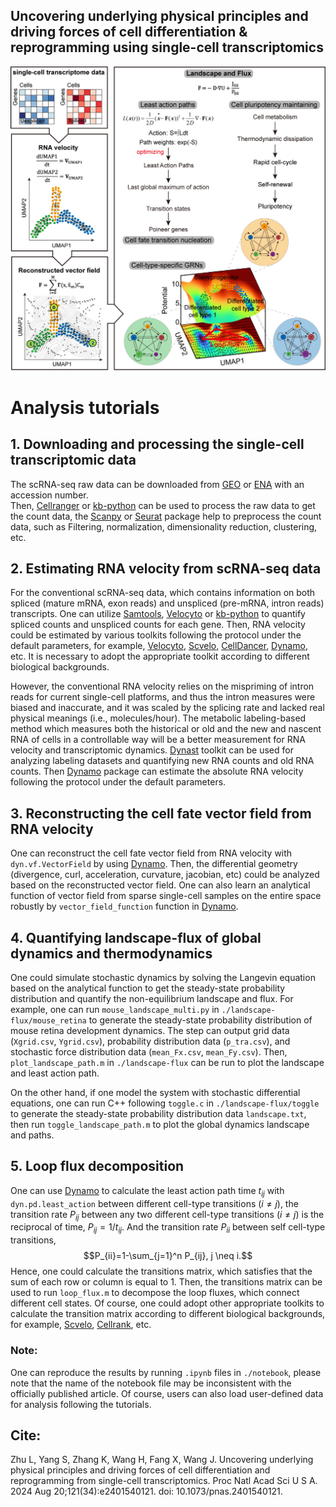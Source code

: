 ## Uncovering underlying physical principles and driving forces of cell differentiation & reprogramming using single-cell transcriptomics

![image](https://github.com/Zhu-1998/celldevelopment/blob/main/Graph.jpg)

# Analysis tutorials
## 1. Downloading and processing the single-cell transcriptomic data
The scRNA-seq raw data can be downloaded from [GEO](https://www.ncbi.nlm.nih.gov/geo/) or [ENA](https://www.ebi.ac.uk/ena/browser/home) with an accession number.  
Then, [Cellranger](https://github.com/10XGenomics/cellranger) or [kb-python](https://github.com/pachterlab/kb_python) can be used to process the raw data to get the count data, the [Scanpy](https://github.com/scverse/scanpy) or [Seurat](https://github.com/satijalab/seurat) package help to preprocess the count data, such as Filtering, normalization, dimensionality reduction, clustering, etc.

## 2. Estimating RNA velocity from scRNA-seq data
For the conventional scRNA-seq data, which contains information on both spliced (mature mRNA, exon reads) and unspliced (pre-mRNA, intron reads) transcripts. One can utilize [Samtools](https://github.com/samtools/samtools), [Velocyto](https://github.com/velocyto-team/velocyto.py) or [kb-python](https://github.com/pachterlab/kb_python) to quantify spliced counts and unspliced counts for each gene. Then, RNA velocity could be estimated by various toolkits following the protocol under the default parameters, for example, [Velocyto](https://github.com/velocyto-team/velocyto.py), [Scvelo](https://github.com/theislab/scvelo), [CellDancer](https://github.com/GuangyuWangLab2021/cellDancer), [Dynamo](https://github.com/aristoteleo/dynamo-release), etc. It is necessary to adopt the appropriate toolkit according to different biological backgrounds.

However, the conventional RNA velocity relies on the mispriming of intron reads for current single-cell platforms, and thus the intron measures were biased and inaccurate, and it was scaled by the splicing rate and lacked real physical meanings (i.e., molecules/hour). The metabolic labeling-based method which measures both the historical or old and the new and nascent RNA of cells in a controllable way will be a better measurement for RNA velocity and transcriptomic dynamics. [Dynast](https://github.com/aristoteleo/dynast-release) toolkit can be used for analyzing labeling datasets and quantifying new RNA counts and old RNA counts. Then [Dynamo](https://github.com/aristoteleo/dynamo-release) package can estimate the absolute RNA velocity following the protocol under the default parameters.

## 3. Reconstructing the cell fate vector field from RNA velocity
One can reconstruct the cell fate vector field from RNA velocity with `dyn.vf.VectorField` by using [Dynamo](https://github.com/aristoteleo/dynamo-release). Then, the differential geometry (divergence, curl, acceleration, curvature, jacobian, etc) could be analyzed based on the reconstructed vector field. One can also learn an analytical function of vector field from sparse single-cell samples on the entire space robustly by `vector_field_function` function in [Dynamo](https://github.com/aristoteleo/dynamo-release).

## 4. Quantifying landscape-flux of global dynamics and thermodynamics
One could simulate stochastic dynamics by solving the Langevin equation based on the analytical function to get the steady-state probability distribution and quantify the non-equilibrium landscape and flux. 
For example, one can run `mouse_landscape_multi.py` in `./landscape-flux/mouse_retina` to generate the steady-state probability distribution of mouse retina development dynamics. The step can output grid data (`Xgrid.csv`, `Ygrid.csv`), probability distribution data (`p_tra.csv`), and stochastic force distribution data (`mean_Fx.csv`, `mean_Fy.csv`). Then, `plot_landscape_path.m` in `./landscape-flux` can be run to plot the landscape and least action path.

On the other hand, if one model the system with stochastic differential equations, one can run C++ following `toggle.c` in `./landscape-flux/toggle` to generate the steady-state probability distribution data `landscape.txt`, then run `toggle_landscape_path.m` to plot the global dynamics landscape and paths.

## 5. Loop flux decomposition
One can use [Dynamo](https://github.com/aristoteleo/dynamo-release) to calculate the least action path time $t_{ij}$ with `dyn.pd.least_action` between different cell-type transitions ($i \neq j$), the transition rate $P_{ij}$ between any two different cell-type transitions ($i \neq j$) is the reciprocal of time, $P_{ij}=1/t_{ij}$. And the transition rate $P_{ii}$ between self cell-type transitions, $$P_{ii}=1-\sum_{j=1}^n P_{ij},  j \neq i.$$ Hence, one could calculate the transitions matrix, which satisfies that the sum of each row or column is equal to 1. Then, the transitions matrix can be used to run `loop_flux.m` to decompose the loop fluxes, which connect different cell states. Of course, one could adopt other appropriate toolkits to calculate the transition matrix according to different biological backgrounds, for example, [Scvelo](https://github.com/theislab/scvelo), [Cellrank](https://github.com/dpeerlab/cellrank), etc.


### Note: 
One can reproduce the results by running `.ipynb` files in `./notebook`, please note that the name of the notebook file may be inconsistent with the officially published article. Of course, users can also load user-defined data for analysis following the tutorials.

## Cite:
Zhu L, Yang S, Zhang K, Wang H, Fang X, Wang J. Uncovering underlying physical principles and driving forces of cell differentiation and reprogramming from single-cell transcriptomics. Proc Natl Acad Sci U S A. 2024 Aug 20;121(34):e2401540121. doi: 10.1073/pnas.2401540121.
